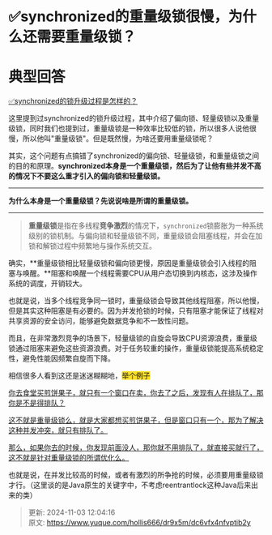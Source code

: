 # ✅synchronized的重量级锁很慢，为什么还需要重量级锁？

# 典型回答


[✅synchronized的锁升级过程是怎样的？](https://www.yuque.com/hollis666/dr9x5m/cv5kt1)



这里提到过synchronized的锁升级过程，其中介绍了偏向锁、轻量级锁以及重量级锁，同时我们也提到过，重量级锁是一种效率比较低的锁，所以很多人说他很慢，所以他叫"重量级锁"。但是既然慢，为啥还要用重量级锁呢？



其实，这个问题有点搞错了synchronized的偏向锁、轻量级锁，和重量级锁之间的目的和原理。**synchronized本身是一个重量级锁，然后为了让他有些并发不高的情况下不要这么重才引入的偏向锁和轻量级锁。**

****

**为什么本身是一个重量级锁？先说说啥是所谓的重量级锁。**

****

> **重量级锁**是指在多线程**竞争激烈**的情况下，`synchronized`锁膨胀为一种系统级别的锁机制。与偏向锁和轻量级锁不同，重量级锁会阻塞线程，并会在加锁和解锁过程中频繁地与操作系统交互。
>



确实，**重量级锁相比轻量级锁和偏向锁更慢，原因是重量级锁会引入线程的阻塞与唤醒。**阻塞和唤醒一个线程需要CPU从用户态切换到内核态，这涉及操作系统的调度，开销较大。



也就是说，当多个线程竞争同一锁时，重量级锁会导致其他线程阻塞，所以他慢，但是其实这种阻塞是有必要的。因为并发抢锁的时候，只有阻塞才能保证了线程对共享资源的安全访问，能够避免数据竞争和不一致性问题。



而且，在非常激烈竞争的场景下，轻量级锁的自旋会导致CPU资源浪费，重量级锁通过阻塞来避免这些资源浪费。对于任务较重的操作，重量级锁能提高系统稳定性，避免性能因频繁自旋而下降。  



相信很多人看到这还是迷迷糊糊地，<font style="background-color:#FBDE28;">举个例子</font>

<font style="background-color:#FBDE28;"></font>

<u>你去食堂买煎饼果子，就只有一个窗口在卖，你去了之后，发现有人在排队了，那你是不是得排队？</u>

<u></u>

<u>这不就是重量级锁么，就是大家都想买煎饼果子，但是窗口只有一个，那为了解决这种并发冲突，就只有排队了。</u>

<u></u>

<u>那么，如果你去的时候，你发现前面没人，那你就不用排队了，就直接买就行了，这不就是针对重量级锁的所谓优化么。</u>



也就是说，在并发比较高的时候，或者有激烈的所争抢的时候，必须要用重量级锁才行。（这里谈的是Java原生的关键字中，不考虑reentrantlock这种Java后来出来的类）







> 更新: 2024-11-03 12:04:16  
> 原文: <https://www.yuque.com/hollis666/dr9x5m/dc6vfx4nfvptib2y>